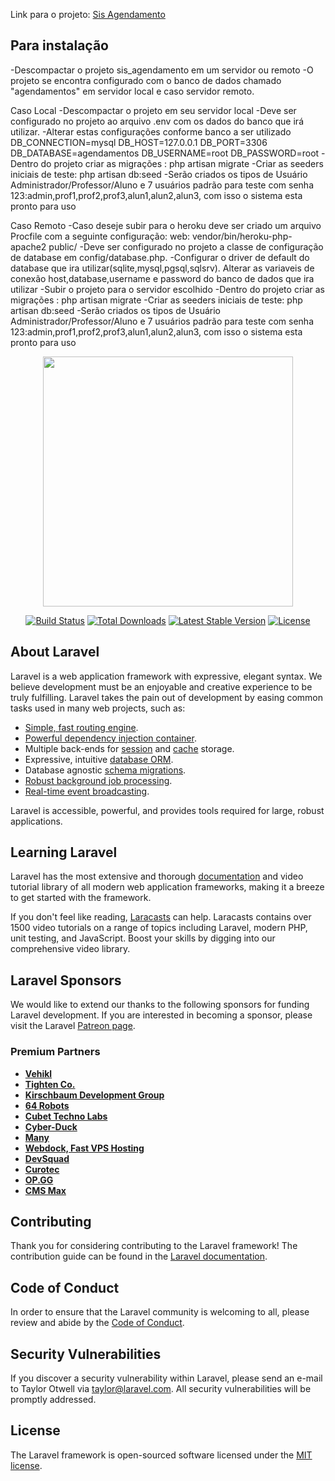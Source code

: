 <p>Link para o projeto: <a href="http://sisagendamento.herokuapp.com/login">Sis Agendamento</a></p>

## Para instalação
-Descompactar o projeto sis_agendamento em um servidor ou remoto
-O projeto se encontra configurado com o banco de dados chamado "agendamentos" em servidor local e caso servidor remoto.

Caso Local
-Descompactar o projeto em seu servidor local
-Deve ser configurado no projeto ao arquivo .env com os dados do banco que irá utilizar.
-Alterar estas configurações conforme banco a ser utilizado
    DB_CONNECTION=mysql
    DB_HOST=127.0.0.1
    DB_PORT=3306
    DB_DATABASE=agendamentos
    DB_USERNAME=root
    DB_PASSWORD=root
-Dentro do projeto criar as migrações : php artisan migrate
-Criar as seeders iniciais de teste: php artisan db:seed
-Serão criados os tipos de Usuário Administrador/Professor/Aluno e 7 usuários padrão para teste com senha 123:admin,prof1,prof2,prof3,alun1,alun2,alun3, com isso o sistema esta pronto para uso


Caso Remoto
-Caso deseje subir para o heroku deve ser criado um arquivo Procfile com a seguinte configuração: web: vendor/bin/heroku-php-apache2 public/
-Deve ser configurado no projeto a classe de configuração de database em config/database.php.
-Configurar o driver de default do database que ira utilizar(sqlite,mysql,pgsql,sqlsrv).
Alterar as variaveis de conexão host,database,username e password do banco de dados que ira utilizar
-Subir o projeto para o servidor escolhido
-Dentro do projeto criar as migrações : php artisan migrate
-Criar as seeders iniciais de teste: php artisan db:seed
-Serão criados os tipos de Usuário Administrador/Professor/Aluno e 7 usuários padrão para teste com senha 123:admin,prof1,prof2,prof3,alun1,alun2,alun3, com isso o sistema esta pronto para uso

<p align="center"><a href="https://laravel.com" target="_blank"><img src="https://raw.githubusercontent.com/laravel/art/master/logo-lockup/5%20SVG/2%20CMYK/1%20Full%20Color/laravel-logolockup-cmyk-red.svg" width="400"></a></p>

<p align="center">
<a href="https://travis-ci.org/laravel/framework"><img src="https://travis-ci.org/laravel/framework.svg" alt="Build Status"></a>
<a href="https://packagist.org/packages/laravel/framework"><img src="https://img.shields.io/packagist/dt/laravel/framework" alt="Total Downloads"></a>
<a href="https://packagist.org/packages/laravel/framework"><img src="https://img.shields.io/packagist/v/laravel/framework" alt="Latest Stable Version"></a>
<a href="https://packagist.org/packages/laravel/framework"><img src="https://img.shields.io/packagist/l/laravel/framework" alt="License"></a>
</p>

## About Laravel

Laravel is a web application framework with expressive, elegant syntax. We believe development must be an enjoyable and creative experience to be truly fulfilling. Laravel takes the pain out of development by easing common tasks used in many web projects, such as:

- [Simple, fast routing engine](https://laravel.com/docs/routing).
- [Powerful dependency injection container](https://laravel.com/docs/container).
- Multiple back-ends for [session](https://laravel.com/docs/session) and [cache](https://laravel.com/docs/cache) storage.
- Expressive, intuitive [database ORM](https://laravel.com/docs/eloquent).
- Database agnostic [schema migrations](https://laravel.com/docs/migrations).
- [Robust background job processing](https://laravel.com/docs/queues).
- [Real-time event broadcasting](https://laravel.com/docs/broadcasting).

Laravel is accessible, powerful, and provides tools required for large, robust applications.

## Learning Laravel

Laravel has the most extensive and thorough [documentation](https://laravel.com/docs) and video tutorial library of all modern web application frameworks, making it a breeze to get started with the framework.

If you don't feel like reading, [Laracasts](https://laracasts.com) can help. Laracasts contains over 1500 video tutorials on a range of topics including Laravel, modern PHP, unit testing, and JavaScript. Boost your skills by digging into our comprehensive video library.

## Laravel Sponsors

We would like to extend our thanks to the following sponsors for funding Laravel development. If you are interested in becoming a sponsor, please visit the Laravel [Patreon page](https://patreon.com/taylorotwell).

### Premium Partners

- **[Vehikl](https://vehikl.com/)**
- **[Tighten Co.](https://tighten.co)**
- **[Kirschbaum Development Group](https://kirschbaumdevelopment.com)**
- **[64 Robots](https://64robots.com)**
- **[Cubet Techno Labs](https://cubettech.com)**
- **[Cyber-Duck](https://cyber-duck.co.uk)**
- **[Many](https://www.many.co.uk)**
- **[Webdock, Fast VPS Hosting](https://www.webdock.io/en)**
- **[DevSquad](https://devsquad.com)**
- **[Curotec](https://www.curotec.com/services/technologies/laravel/)**
- **[OP.GG](https://op.gg)**
- **[CMS Max](https://www.cmsmax.com/)**

## Contributing

Thank you for considering contributing to the Laravel framework! The contribution guide can be found in the [Laravel documentation](https://laravel.com/docs/contributions).

## Code of Conduct

In order to ensure that the Laravel community is welcoming to all, please review and abide by the [Code of Conduct](https://laravel.com/docs/contributions#code-of-conduct).

## Security Vulnerabilities

If you discover a security vulnerability within Laravel, please send an e-mail to Taylor Otwell via [taylor@laravel.com](mailto:taylor@laravel.com). All security vulnerabilities will be promptly addressed.

## License

The Laravel framework is open-sourced software licensed under the [MIT license](https://opensource.org/licenses/MIT).
